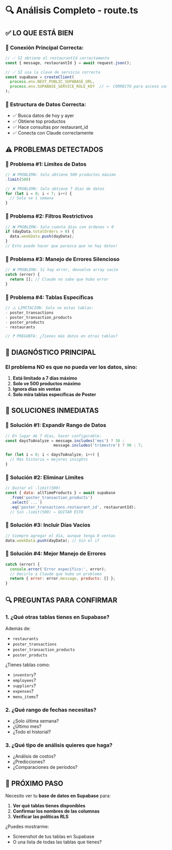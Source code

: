 # 🔍 Análisis Completo - route.ts

## ✅ **LO QUE ESTÁ BIEN**

### 🎯 **Conexión Principal Correcta:**
```javascript
// ✅ SÍ obtiene el restaurantId correctamente
const { message, restaurantId } = await request.json();

// ✅ SÍ usa la clave de servicio correcta
const supabase = createClient(
  process.env.NEXT_PUBLIC_SUPABASE_URL,
  process.env.SUPABASE_SERVICE_ROLE_KEY  // <- CORRECTO para acceso completo
);
```

### 🎯 **Estructura de Datos Correcta:**
- ✅ Busca datos de hoy y ayer
- ✅ Obtiene top productos
- ✅ Hace consultas por restaurant_id
- ✅ Conecta con Claude correctamente

## ⚠️ **PROBLEMAS DETECTADOS**

### 🚨 **Problema #1: Límites de Datos**
```javascript
// ❌ PROBLEMA: Solo obtiene 500 productos máximo
.limit(500)

// ❌ PROBLEMA: Solo obtiene 7 días de datos
for (let i = 0; i < 7; i++) {
  // Solo ve 1 semana
}
```

### 🚨 **Problema #2: Filtros Restrictivos**
```javascript
// ❌ PROBLEMA: Solo cuenta días con órdenes > 0
if (dayData.totalOrders > 0) {
  data.weekData.push(dayData);
}
// Esto puede hacer que parezca que no hay datos!
```

### 🚨 **Problema #3: Manejo de Errores Silencioso**
```javascript
// ❌ PROBLEMA: Si hay error, devuelve array vacío
catch (error) {
  return []; // Claude no sabe que hubo error
}
```

### 🚨 **Problema #4: Tablas Específicas**
```javascript
// ⚠️ LIMITACIÓN: Solo ve estas tablas:
- poster_transactions
- poster_transaction_products  
- poster_products
- restaurants

// ❓ PREGUNTA: ¿Tienes más datos en otras tablas?
```

## 🎯 **DIAGNÓSTICO PRINCIPAL**

### El problema NO es que no pueda ver los datos, sino:

1. **Está limitado a 7 días máximo**
2. **Solo ve 500 productos máximo** 
3. **Ignora días sin ventas**
4. **Solo mira tablas específicas de Poster**

## 🔧 **SOLUCIONES INMEDIATAS**

### 🚀 **Solución #1: Expandir Rango de Datos**
```javascript
// En lugar de 7 días, hacer configurable:
const daysToAnalyze = message.includes('mes') ? 30 : 
                     message.includes('trimestre') ? 90 : 7;

for (let i = 0; i < daysToAnalyze; i++) {
  // Más historia = mejores insights
}
```

### 🚀 **Solución #2: Eliminar Límites**
```javascript
// Quitar el .limit(500)
const { data: allTimeProducts } = await supabase
  .from('poster_transaction_products')
  .select(`...`)
  .eq('poster_transactions.restaurant_id', restaurantId);
  // Sin .limit(500) ← QUITAR ESTO
```

### 🚀 **Solución #3: Incluir Días Vacíos**
```javascript
// Siempre agregar el día, aunque tenga 0 ventas
data.weekData.push(dayData); // Sin el if
```

### 🚀 **Solución #4: Mejor Manejo de Errores**
```javascript
catch (error) {
  console.error('Error específico:', error);
  // Decirle a Claude que hubo un problema
  return { error: error.message, products: [] };
}
```

## 🔍 **PREGUNTAS PARA CONFIRMAR**

### 1. **¿Qué otras tablas tienes en Supabase?**
Además de:
- `restaurants`
- `poster_transactions` 
- `poster_transaction_products`
- `poster_products`

¿Tienes tablas como:
- `inventory`?
- `employees`?
- `suppliers`?
- `expenses`?
- `menu_items`?

### 2. **¿Qué rango de fechas necesitas?**
- ¿Solo última semana?
- ¿Último mes?
- ¿Todo el historial?

### 3. **¿Qué tipo de análisis quieres que haga?**
- ¿Análisis de costos?
- ¿Predicciones?
- ¿Comparaciones de períodos?

## 🎯 **PRÓXIMO PASO**

Necesito ver tu **base de datos en Supabase** para:

1. **Ver qué tablas tienes disponibles**
2. **Confirmar los nombres de las columnas**
3. **Verificar las políticas RLS**

¿Puedes mostrarme:
- Screenshot de tus tablas en Supabase
- O una lista de todas las tablas que tienes?